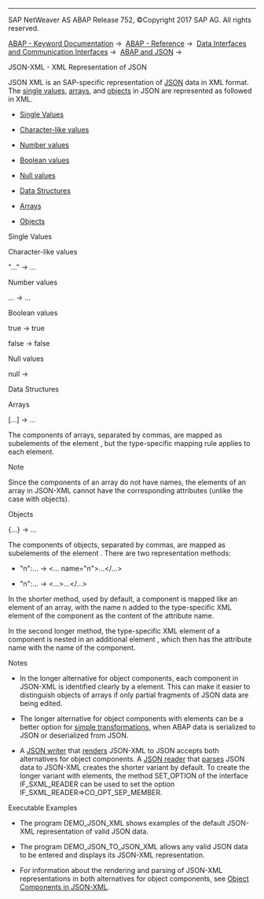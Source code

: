   

* * *

SAP NetWeaver AS ABAP Release 752, ©Copyright 2017 SAP AG. All rights reserved.

[ABAP - Keyword Documentation](https://help.sap.com/doc/abapdocu_752_index_htm/7.52/en-US/abenabap.htm) →  [ABAP - Reference](https://help.sap.com/doc/abapdocu_752_index_htm/7.52/en-US/abenabap_reference.htm) →  [Data Interfaces and Communication Interfaces](https://help.sap.com/doc/abapdocu_752_index_htm/7.52/en-US/abenabap_data_communication.htm) →  [ABAP and JSON](https://help.sap.com/doc/abapdocu_752_index_htm/7.52/en-US/abenabap_json.htm) → 

JSON-XML - XML Representation of JSON

JSON XML is an SAP-specific representation of [JSON](https://help.sap.com/doc/abapdocu_752_index_htm/7.52/en-US/abenjson_glosry.htm "Glossary Entry") data in XML format. The [single values](https://help.sap.com/doc/abapdocu_752_index_htm/7.52/en-US/abenjson_oview.htm), [arrays](https://help.sap.com/doc/abapdocu_752_index_htm/7.52/en-US/abenjson_oview.htm), and [objects](https://help.sap.com/doc/abapdocu_752_index_htm/7.52/en-US/abenjson_oview.htm) in JSON are represented as followed in XML.

-   [Single Values](#@@ITOC@@ABENABAP_JSON_XML_1)

-   [Character-like values](#@@ITOC@@ABENABAP_JSON_XML_2)

-   [Number values](#@@ITOC@@ABENABAP_JSON_XML_3)

-   [Boolean values](#@@ITOC@@ABENABAP_JSON_XML_4)

-   [Null values](#@@ITOC@@ABENABAP_JSON_XML_5)

-   [Data Structures](#@@ITOC@@ABENABAP_JSON_XML_6)

-   [Arrays](#@@ITOC@@ABENABAP_JSON_XML_7)

-   [Objects](#@@ITOC@@ABENABAP_JSON_XML_8)

Single Values

Character-like values

"..." → <str>...</str>

Number values

... → <num>...</num>

Boolean values

true → <bool>true</bool>

false → <bool>false</bool>

Null values

null → <null />

Data Structures

Arrays

\[...\] → <array>...</array>

The components of arrays, separated by commas, are mapped as subelements of the element <array>, but the type-specific mapping rule applies to each element.

Note

Since the components of an array do not have names, the elements of an array in JSON-XML cannot have the corresponding attributes (unlike the case with objects).

Objects

{...} → <object>...</object>

The components of objects, separated by commas, are mapped as subelements of the element <object>. There are two representation methods:

-   "n":... → <... name="n">...</...>

-   "n":... → <member name="n"><...>...</...></member>

In the shorter method, used by default, a component is mapped like an element of an array, with the name n added to the type-specific XML element of the component as the content of the attribute name.

In the second longer method, the type-specific XML element of a component is nested in an additional element <member>, which then has the attribute name with the name of the component.

Notes

-   In the longer alternative for object components, each component in JSON-XML is identified clearly by a <member> element. This can make it easier to distinguish objects of arrays if only partial fragments of JSON data are being edited.

-   The longer alternative for object components with <member> elements can be a better option for [simple transformations](https://help.sap.com/doc/abapdocu_752_index_htm/7.52/en-US/abensimple_transformation_glosry.htm "Glossary Entry"), when ABAP data is serialized to JSON or deserialized from JSON.

-   A [JSON writer](https://help.sap.com/doc/abapdocu_752_index_htm/7.52/en-US/abenjson_writer_glosry.htm "Glossary Entry") that [renders](https://help.sap.com/doc/abapdocu_752_index_htm/7.52/en-US/abenabap_json_sxml.htm) JSON-XML to JSON accepts both alternatives for object components. A [JSON reader](https://help.sap.com/doc/abapdocu_752_index_htm/7.52/en-US/abenjson_reader_glosry.htm "Glossary Entry") that [parses](https://help.sap.com/doc/abapdocu_752_index_htm/7.52/en-US/abenabap_json_sxml.htm) JSON data to JSON-XML creates the shorter variant by default. To create the longer variant with <member> elements, the method SET\_OPTION of the interface IF\_SXML\_READER can be used to set the option IF\_SXML\_READER=>CO\_OPT\_SEP\_MEMBER.

Executable Examples

-   The program DEMO\_JSON\_XML shows examples of the default JSON-XML representation of valid JSON data.

-   The program DEMO\_JSON\_TO\_JSON\_XML allows any valid JSON data to be entered and displays its JSON-XML representation.

-   For information about the rendering and parsing of JSON-XML representations in both alternatives for object components, see [Object Components in JSON-XML](https://help.sap.com/doc/abapdocu_752_index_htm/7.52/en-US/abenabap_json_xml_abexa.htm).